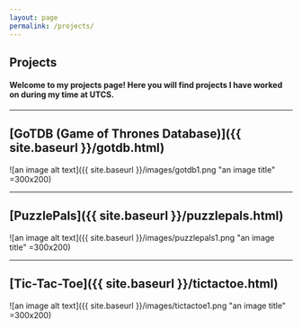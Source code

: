 ```yaml
---
layout: page
permalink: /projects/
---
```


## Projects

#### Welcome to my projects page! Here you will find projects I have worked on during my time at UTCS. 

****

## [GoTDB (Game of Thrones Database)]({{ site.baseurl }}/gotdb.html)
![an image alt text]({{ site.baseurl }}/images/gotdb1.png "an image title" =300x200)

****

## [PuzzlePals]({{ site.baseurl }}/puzzlepals.html)
![an image alt text]({{ site.baseurl }}/images/puzzlepals1.png "an image title" =300x200)

****

## [Tic-Tac-Toe]({{ site.baseurl }}/tictactoe.html)
![an image alt text]({{ site.baseurl }}/images/tictactoe1.png "an image title" =300x200)